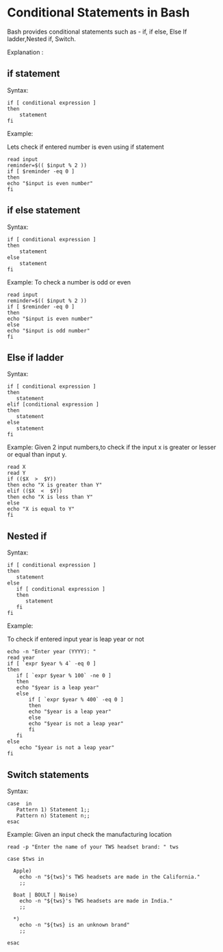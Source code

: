 # Conditional Statements in Bash

Bash provides conditional statements such as - if, if else, Else If ladder,Nested if, Switch. 

Explanation :

## if statement

Syntax:
```
if [ conditional expression ]
then
    statement
fi
```
Example:

Lets check if entered number is even using if statement 
```
read input
reminder=$(( $input % 2 ))
if [ $reminder -eq 0 ]
then
echo "$input is even number"
fi
```
## if else statement
  
Syntax:

```
if [ conditional expression ]
then
    statement
else
    statement
fi
```

Example:
To check a number is odd or even 

```
read input
reminder=$(( $input % 2 ))
if [ $reminder -eq 0 ]
then
echo "$input is even number"
else
echo "$input is odd number"
fi
```
## Else if ladder

Syntax:

```
if [ conditional expression ]
then
   statement
elif [conditional expression ]
then
   statement
else
   statement
fi
```

Example:
Given 2 input numbers,to check if the input x is greater or lesser or equal than input y.

```
read X
read Y
if (($X  >  $Y))
then echo "X is greater than Y"
elif (($X  <  $Y))
then echo "X is less than Y"
else 
echo "X is equal to Y"
fi
```

## Nested if 

Syntax:
```
if [ conditional expression ]
then
   statement
else
   if [ conditional expression ]
   then
      statement
   fi
fi
```

Example:

To check if entered input year is leap year or not
```
echo -n "Enter year (YYYY): "
read year
if [ `expr $year % 4` -eq 0 ]
then
   if [ `expr $year % 100` -ne 0 ]
   then
   echo "$year is a leap year"
   else
       if [ `expr $year % 400` -eq 0 ]
       then
       echo "$year is a leap year"
       else
       echo "$year is not a leap year"
       fi
   fi
else
    echo "$year is not a leap year"
fi
```

## Switch statements  

Syntax:

```
case  in
   Pattern 1) Statement 1;;
   Pattern n) Statement n;;
esac
```
Example:
Given an input check the manufacturing location 

```
read -p "Enter the name of your TWS headset brand: " tws

case $tws in

  Apple)
    echo -n "${tws}'s TWS headsets are made in the California."
    ;;

  Boat | BOULT | Noise)
    echo -n "${tws}'s TWS headsets are made in India."
    ;;

  *)
    echo -n "${tws} is an unknown brand"
    ;;

esac
```
